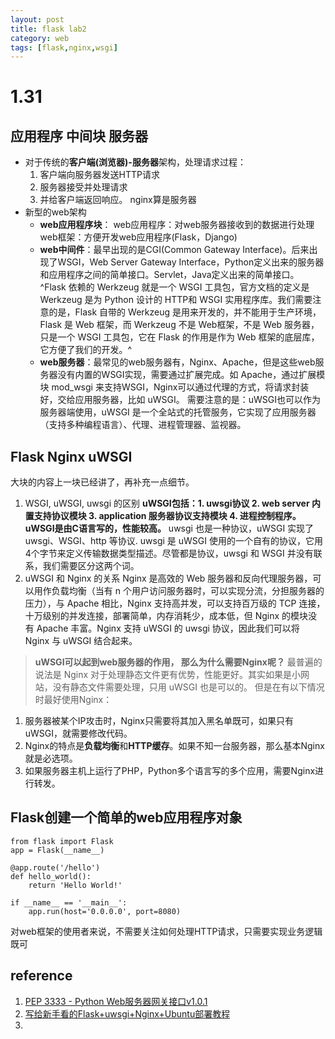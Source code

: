 ```yaml
---
layout: post
title: flask lab2
category: web
tags: [flask,nginx,wsgi]
---
```

# 1.31
## 应用程序 中间块 服务器

- 对于传统的**客户端(浏览器)-服务器**架构，处理请求过程：
	1. 客户端向服务器发送HTTP请求
	2. 服务器接受并处理请求
	3. 并给客户端返回响应。
	nginx算是服务器
- 新型的web架构
	- **web应用程序块**：
		web应用程序：对web服务器接收到的数据进行处理
	 	web框架：方便开发web应用程序(Flask，Django)
	- **web中间件**：最早出现的是CGI(Common Gateway Interface)。后来出现了WSGI，Web Server Gateway Interface，Python定义出来的服务器和应用程序之间的简单接口。Servlet，Java定义出来的简单接口。
	^Flask 依赖的 Werkzeug 就是一个 WSGI 工具包，官方文档的定义是 Werkzeug 是为 Python 设计的 HTTP和 WSGI 实用程序库。我们需要注意的是，Flask 自带的 Werkzeug 是用来开发的，并不能用于生产环境，Flask 是 Web 框架，而 Werkzeug 不是 Web框架，不是 Web 服务器，只是一个 WSGI 工具包，它在 Flask 的作用是作为 Web 框架的底层库，它方便了我们的开发。^
	- **web服务器**：最常见的web服务器有，Nginx、Apache，但是这些web服务器没有内置的WSGI实现，需要通过扩展完成。如 Apache，通过扩展模块 mod_wsgi 来支持WSGI，Nginx可以通过代理的方式，将请求封装好，交给应用服务器，比如 uWSGI。
	需要注意的是：uWSGI也可以作为服务器端使用，uWSGI 是一个全站式的托管服务，它实现了应用服务器（支持多种编程语言）、代理、进程管理器、监视器。
	
## Flask Nginx uWSGI
大块的内容上一块已经讲了，再补充一点细节。
1. WSGI, uWSGI, uwsgi 的区别
**uWSGI包括：1. uwsgi协议 2. web server 内置支持协议模块 3. application 服务器协议支持模块 4.  进程控制程序。uWSGI是由C语言写的，性能较高。**
uwsgi 也是一种协议，uWSGI 实现了 uwsgi、WSGI、http 等协议.
uwsgi 是 uWSGI 使用的一个自有的协议，它用4个字节来定义传输数据类型描述。尽管都是协议，uwsgi 和 WSGI 并没有联系，我们需要区分这两个词。
2. uWSGI 和 Nginx 的关系
Nginx 是高效的 Web 服务器和反向代理服务器，可以用作负载均衡（当有 n 个用户访问服务器时，可以实现分流，分担服务器的压力），与 Apache 相比，Nginx 支持高并发，可以支持百万级的 TCP 连接，十万级别的并发连接，部署简单，内存消耗少，成本低，但 Nginx 的模块没有 Apache 丰富。Nginx 支持 uWSGI 的 uwsgi 协议，因此我们可以将 Nginx 与 uWSGI 结合起来。 
> **uWSGI可以起到web服务器的作用， 那么为什么需要Nginx呢？**
最普遍的说法是 Nginx 对于处理静态文件更有优势，性能更好。其实如果是小网站，没有静态文件需要处理，只用 uWSGI 也是可以的。
但是在有以下情况时最好使用Nginx：
1. 服务器被某个IP攻击时，Nginx只需要将其加入黑名单既可，如果只有uWSGI，就需要修改代码。
2. Nginx的特点是**负载均衡**和**HTTP缓存**。如果不知一台服务器，那么基本Nginx就是必选项。
3. 如果服务器主机上运行了PHP，Python多个语言写的多个应用，需要Nginx进行转发。

## Flask创建一个简单的web应用程序对象
~~~
from flask import Flask
app = Flask(__name__)

@app.route('/hello')
def hello_world():
    return 'Hello World!'

if __name__ == '__main__':
    app.run(host='0.0.0.0', port=8080)
~~~
对web框架的使用者来说，不需要关注如何处理HTTP请求，只需要实现业务逻辑既可

## reference
1. [PEP 3333 - Python Web服务器网关接口v1.0.1](https://www.python.org/dev/peps/pep-3333/#middleware-components-that-play-both-sides)
2. [写给新手看的Flask+uwsgi+Nginx+Ubuntu部署教程](https://knarfeh.com/2016/06/11/%E5%86%99%E7%BB%99%E6%96%B0%E6%89%8B%E7%9C%8B%E7%9A%84Flask+uwsgi+Nginx+Ubuntu%E9%83%A8%E7%BD%B2%E6%95%99%E7%A8%8B/)
3. 

